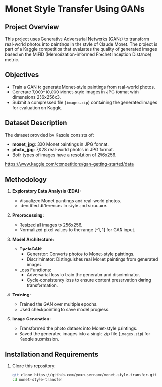 # Monet Style Transfer Using GANs

## Project Overview
This project uses Generative Adversarial Networks (GANs) to transform real-world photos into paintings in the style of Claude Monet. The project is part of a Kaggle competition that evaluates the quality of generated images based on the MiFID (Memorization-informed Fréchet Inception Distance) metric.

## Objectives
- Train a GAN to generate Monet-style paintings from real-world photos.
- Generate 7,000–10,000 Monet-style images in JPG format with dimensions 256x256x3.
- Submit a compressed file (`images.zip`) containing the generated images for evaluation on Kaggle.

## Dataset Description
The dataset provided by Kaggle consists of:
- **monet_jpg**: 300 Monet paintings in JPG format.
- **photo_jpg**: 7,028 real-world photos in JPG format.
- Both types of images have a resolution of 256x256.

https://www.kaggle.com/competitions/gan-getting-started/data

## Methodology
1. **Exploratory Data Analysis (EDA):**
   - Visualized Monet paintings and real-world photos.
   - Identified differences in style and structure.

2. **Preprocessing:**
   - Resized all images to 256x256.
   - Normalized pixel values to the range [-1, 1] for GAN input.

3. **Model Architecture:**
   - **CycleGAN**:
     - Generator: Converts photos to Monet-style paintings.
     - Discriminator: Distinguishes real Monet paintings from generated images.
   - Loss Functions:
     - Adversarial loss to train the generator and discriminator.
     - Cycle-consistency loss to ensure content preservation during transformation.

4. **Training:**
   - Trained the GAN over multiple epochs.
   - Used checkpointing to save model progress.

5. **Image Generation:**
   - Transformed the photo dataset into Monet-style paintings.
   - Saved the generated images into a single zip file (`images.zip`) for Kaggle submission.

## Installation and Requirements
1. Clone this repository:
   ```bash
   git clone https://github.com/yourusername/monet-style-transfer.git
   cd monet-style-transfer

